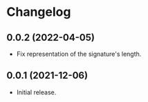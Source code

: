 # Changelog

## 0.0.2 (2022-04-05)

* Fix representation of the signature's length.

## 0.0.1 (2021-12-06)

* Initial release.
